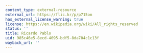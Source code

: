 ```yaml
---
content_type: external-resource
external_url: https://flic.kr/p/p715on
has_external_license_warning: true
license: https://en.wikipedia.org/wiki/All_rights_reserved
status: ''
title: Ricardo Pablo
uid: 985c46e5-8ecd-4095-bdf5-8da704c1c13f
wayback_url: ''
---
```

